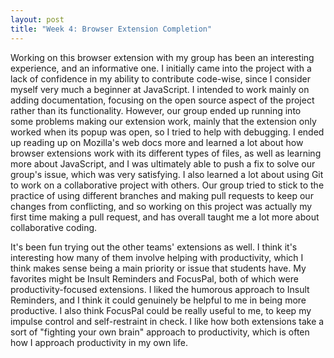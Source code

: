 ```yaml
---
layout: post
title: "Week 4: Browser Extension Completion"
---
```

Working on this browser extension with my group has been an interesting experience, and an informative one. I initially came into the project with a lack of confidence in my ability to contribute code-wise, since I consider myself very much a beginner at JavaScript. I intended to work mainly on adding documentation, focusing on the open source aspect of the project rather than its functionality. However, our group ended up running into some problems making our extension work, mainly that the extension only worked when its popup was open, so I tried to help with debugging. I ended up reading up on Mozilla's web docs more and learned a lot about how browser extensions work with its different types of files, as well as learning more about JavaScript, and I was ultimately able to push a fix to solve our group's issue, which was very satisfying. I also learned a lot about using Git to work on a collaborative project with others. Our group tried to stick to the practice of using different branches and making pull requests to keep our changes from conflicting, and so working on this project was actually my first time making a pull request, and has overall taught me a lot more about collaborative coding.

<!--more-->

It's been fun trying out the other teams' extensions as well. I think it's interesting how many of them involve helping with productivity, which I think makes sense being a main priority or issue that students have. My favorites might be Insult Reminders and FocusPal, both of which were productivity-focused extensions. I liked the humorous approach to Insult Reminders, and I think it could genuinely be helpful to me in being more productive. I also think FocusPal could be really useful to me, to keep my impulse control and self-restraint in check. I like how both extensions take a sort of "fighting your own brain" approach to productivity, which is often how I approach productivity in my own life.